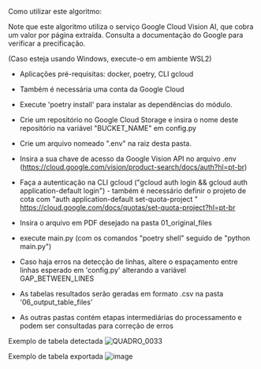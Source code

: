 Como utilizar este algoritmo:

Note que este algoritmo utiliza o serviço Google Cloud Vision AI, que cobra um valor por página extraída. Consulta a documentação do Google para verificar a precificação.

(Caso esteja usando Windows, execute-o em ambiente WSL2)

- Aplicações pré-requisitas: docker, poetry, CLI gcloud 
- Também é necessária uma conta da Google Cloud

- Execute 'poetry install' para instalar as dependências do módulo.
- Crie um repositório no Google Cloud Storage e insira o nome deste repositório na variável "BUCKET_NAME" em config.py
- Crie um arquivo nomeado ".env" na raiz desta pasta.
- Insira a sua chave de acesso da Google Vision API no arquivo .env (https://cloud.google.com/vision/product-search/docs/auth?hl=pt-br)
- Faça a autenticação na CLI gcloud ("gcloud auth login && gcloud auth application-default login") - também é necessário definir o projeto de cota com "auth application-default set-quota-project <nome-do-projeto>" https://cloud.google.com/docs/quotas/set-quota-project?hl=pt-br
- Insira o arquivo em PDF desejado na pasta 01_original_files
- execute main.py (com os comandos "poetry shell" seguido de "python main.py")

- Caso haja erros na detecção de linhas, altere o espaçamento entre linhas esperado em 'config.py' alterando a variável GAP_BETWEEN_LINES

- As tabelas resultados serão geradas em formato .csv na pasta '06_output_table_files'
- As outras pastas contém etapas intermediárias do processamento e podem ser consultadas para correção de erros

Exemplo de tabela detectada
![QUADRO_0033](https://github.com/caio-donalisio/tcc/assets/58789818/de6a0ce0-d660-48a1-b420-3226de5f4c4a)

Exemplo de tabela exportada
![image](https://github.com/caio-donalisio/tcc/assets/58789818/63fb0786-365d-4a65-8433-3208f038cb1e)
